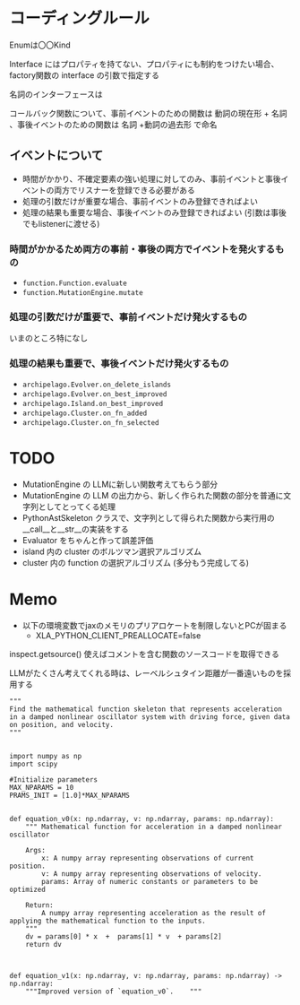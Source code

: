 # コーディングルール

Enumは〇〇Kind

Interface にはプロパティを持てない、プロパティにも制約をつけたい場合、factory関数の interface の引数で指定する

名詞のインターフェースは

コールバック関数について、事前イベントのための関数は 動詞の現在形 + 名詞 、事後イベントのための関数は 名詞 +動詞の過去形 で命名

## イベントについて
* 時間がかかり、不確定要素の強い処理に対してのみ、事前イベントと事後イベントの両方でリスナーを登録できる必要がある
* 処理の引数だけが重要な場合、事前イベントのみ登録できればよい
* 処理の結果も重要な場合、事後イベントのみ登録できればよい (引数は事後でもlistenerに渡せる)

### 時間がかかるため両方の事前・事後の両方でイベントを発火するもの
* `function.Function.evaluate`
* `function.MutationEngine.mutate`

### 処理の引数だけが重要で、事前イベントだけ発火するもの
いまのところ特になし

### 処理の結果も重要で、事後イベントだけ発火するもの
* `archipelago.Evolver.on_delete_islands`
* `archipelago.Evolver.on_best_improved`
* `archipelago.Island.on_best_improved`
* `archipelago.Cluster.on_fn_added`
* `archipelago.Cluster.on_fn_selected`

# TODO

* MutationEngine の LLMに新しい関数考えてもらう部分
* MutationEngine の LLM の出力から、新しく作られた関数の部分を普通に文字列としてとってくる処理
* PythonAstSkeleton クラスで、文字列として得られた関数から実行用の__call__と__str__の実装をする
* Evaluator をちゃんと作って誤差評価
* island 内の cluster のボルツマン選択アルゴリズム
* cluster 内の function の選択アルゴリズム (多分もう完成してる)

# Memo

* 以下の環境変数でjaxのメモリのプリアロケートを制限しないとPCが固まる
    * XLA_PYTHON_CLIENT_PREALLOCATE=false

inspect.getsource() 使えばコメントを含む関数のソースコードを取得できる

LLMがたくさん考えてくれる時は、レーベルシュタイン距離が一番遠いものを採用する

```
"""
Find the mathematical function skeleton that represents acceleration in a damped nonlinear oscillator system with driving force, given data on position, and velocity. 
"""


import numpy as np
import scipy

#Initialize parameters
MAX_NPARAMS = 10
PRAMS_INIT = [1.0]*MAX_NPARAMS


def equation_v0(x: np.ndarray, v: np.ndarray, params: np.ndarray):
    """ Mathematical function for acceleration in a damped nonlinear oscillator

    Args:
        x: A numpy array representing observations of current position.
        v: A numpy array representing observations of velocity.
        params: Array of numeric constants or parameters to be optimized

    Return:
        A numpy array representing acceleration as the result of applying the mathematical function to the inputs.
    """
    dv = params[0] * x  +  params[1] * v  + params[2]
    return dv



def equation_v1(x: np.ndarray, v: np.ndarray, params: np.ndarray) -> np.ndarray:
    """Improved version of `equation_v0`.    """

```
